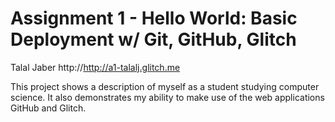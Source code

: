 Assignment 1 - Hello World: Basic Deployment w/ Git, GitHub, Glitch
===

Talal Jaber
http://http://a1-talalj.glitch.me

This project shows a description of myself as a student studying computer science. It also demonstrates my ability to make use of the web applications GitHub and Glitch.
